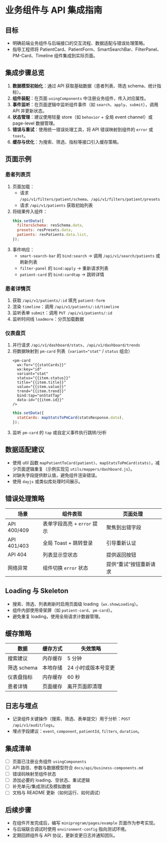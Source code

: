 ﻿# 业务组件与 API 集成指南

## 目标

- 明确前端业务组件与后端接口的交互流程、数据适配与错误处理策略。
- 指导工程师将 PatientCard、PatientForm、SmartSearchBar、FilterPanel、PM-Card、Timeline 组件集成到实际页面。

## 集成步骤总览

1. **数据模型初始化**：通过 API 获取基础数据（患者列表、筛选 schema、统计指标）。
2. **组件装配**：在页面 `usingComponents` 中注册业务组件，传入对应属性。
3. **事件监听**：在页面逻辑中监听组件事件（如 `search`、`apply`、`submit`），调用 API 并更新状态。
4. **状态管理**：建议使用轻量 store（如 `behavior` + 全局 event channel）或 page-level 数据管理。
5. **错误与重试**：使用统一错误处理工具，将 API 错误映射到组件的 `error` 或 `toast`。
6. **缓存与优化**：为搜索、筛选、指标等接口引入缓存策略。

## 页面示例

### 患者列表页

1. 页面加载：
   - 请求 `/api/v1/filters/patient/schema`、`/api/v1/filters/patient/presets`
   - 请求 `/api/v1/patients` 获取初始列表
2. 将结果传入组件：
   ```js
   this.setData({
     filtersSchema: resSchema.data,
     presets: resPresets.data,
     patients: resPatients.data.list,
   });
   ```
3. 事件响应：
   - `smart-search-bar` 的 `bind:search` → 调用 `/api/v1/search/patients` 或刷新列表
   - `filter-panel` 的 `bind:apply` → 重新请求列表
   - `patient-card` 的 `bind:cardtap` → 跳转详情

### 患者详情页

1. 获取 `/api/v1/patients/:id` 填充 `patient-form`
2. 渲染 `timeline`：调用 `/api/v1/patients/:id/timeline`
3. 监听表单 `submit`：调用 `PUT /api/v1/patients/:id`
4. 监听时间线 `loadmore`：分页加载数据

### 仪表盘页

1. 并行请求 `/api/v1/dashboard/stats`、`/api/v1/dashboard/trends`
2. 将数据映射到 `pm-card` 列表（`variant="stat"` / `status` 组合）
   ```wxml
   <pm-card
     wx:for="{{statCards}}"
     wx:key="id"
     variant="stat"
     status="{{item.status}}"
     title="{{item.title}}"
     value="{{item.value}}"
     trend="{{item.trend}}"
     bind:tap="onStatTap"
     data-id="{{item.id}}"
   />
   ```
   ```js
   this.setData({
     statCards: mapStatsToPmCard(statsResponse.data),
   });
   ```
3. 监听 `pm-card` 的 `tap` 或自定义事件执行跳转/分析

## 数据适配建议

- 使用 util 函数 `mapPatientToCard(patient)`、`mapStatsToPmCard(stats)`，减少页面逻辑重复（示例实现见 `utils/mappers/dashboard.js`）。
- 对缺失字段提供默认值，避免组件渲染错误。
- 使用 `dayjs` 或类似库处理时间展示。

## 错误处理策略

| 场景        | 组件表现                    | 页面处理               |
| ----------- | --------------------------- | ---------------------- |
| API 400/409 | 表单字段高亮 + `error` 提示 | 聚焦到出错字段         |
| API 401/403 | 全局 Toast + 跳转登录       | 引导重新认证           |
| API 404     | 列表显示空状态              | 提供返回按钮           |
| 网络异常    | 组件切换 `error` 状态       | 提供“重试”按钮重新请求 |

## Loading 与 Skeleton

- 搜索、筛选、列表刷新时启用页面级 loading（`wx.showLoading`）。
- 组件内部使用骨架屏（如 `patient-card`、`pm-card`）。
- 避免重复 loading，使用全局请求计数器管理。

## 缓存策略

| 数据        | 缓存方式 | 失效策略            |
| ----------- | -------- | ------------------- |
| 搜索建议    | 内存缓存 | 5 分钟              |
| 筛选 schema | 本地存储 | 24 小时或版本号变更 |
| 仪表盘指标  | 内存缓存 | 60 秒               |
| 患者详情    | 页面缓存 | 离开页面即清理      |

## 日志与埋点

- 记录组件关键操作（搜索、筛选、表单提交）用于分析：`POST /api/v1/audit/logs`。
- 埋点字段建议：`event`, `component`, `patientId`, `filters`, `duration`。

## 集成清单

- [ ] 页面已注册业务组件 `usingComponents`
- [ ] API 路径、参数与数据模型符合 `docs/api/business-components.md`
- [ ] 错误码映射至组件状态
- [ ] 添加必要的 loading、空状态、重试逻辑
- [ ] 补充单元/集成测试及模拟数据
- [ ] 文档与 README 更新（如何运行、如何调试）

## 后续步骤

- 在组件开发完成后，编写 `miniprogram/pages/example` 页面作为参考实现。
- 与后端联合调试时使用 `environment-config` 指向测试环境。
- 定期回顾组件与 API 协议，更新变更日志并通知团队。
